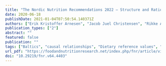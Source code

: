 ```yaml
---
title: "The Nordic Nutrition Recommendations 2022 – Structure and Rationale of Qualified Systematic Reviews"
date: 2020-06-18
publishDate: 2021-01-04T07:50:54.140371Z
authors: ["Erik Kristoffer Arnesen", "Jacob Juel Christensen", "Rikke Andersen", "Hanna Eneroth", "Maijaliisa Erkkola", "Anne Høyer", "Eva Warensjö Lemming", "Helle Margrete Meltzer", "Þórhallur Ingi Þórhallsson", "Inga Þórsdóttir", "Ursula Schwab", "Ellen Trolle", "Rune Blomhoff"]
publication_types: ["2"]
abstract: ""
featured: false
publication: ""
tags: ["Baltics", "causal relationships", "Dietary reference values", "evidence-based nutrition", "food-based dietary guidelines", "national food and health authorities", "Nordic countries", "nutrient recommendations", "systematic reviews"]
url_pdf: "https://foodandnutritionresearch.net/index.php/fnr/article/view/4403"
doi: "10.29219/fnr.v64.4403"
---
```


